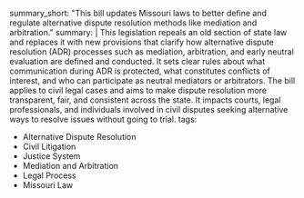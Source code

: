 summary_short: "This bill updates Missouri laws to better define and regulate alternative dispute resolution methods like mediation and arbitration."
summary: |
  This legislation repeals an old section of state law and replaces it with new provisions that clarify how alternative dispute resolution (ADR) processes such as mediation, arbitration, and early neutral evaluation are defined and conducted. It sets clear rules about what communication during ADR is protected, what constitutes conflicts of interest, and who can participate as neutral mediators or arbitrators. The bill applies to civil legal cases and aims to make dispute resolution more transparent, fair, and consistent across the state. It impacts courts, legal professionals, and individuals involved in civil disputes seeking alternative ways to resolve issues without going to trial.
tags:
  - Alternative Dispute Resolution
  - Civil Litigation
  - Justice System
  - Mediation and Arbitration
  - Legal Process
  - Missouri Law
